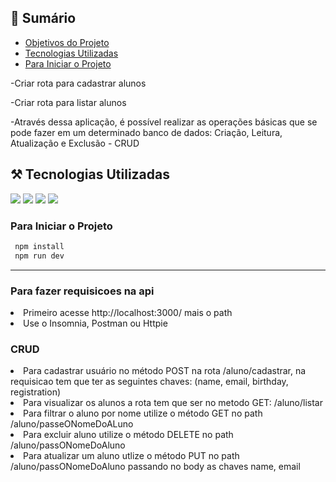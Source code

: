 



## 📝 Sumário

- [Objetivos do Projeto](#objetivos)
- [Tecnologias Utilizadas](#tecnologias)
- [Para Iniciar o Projeto](#iniciar)


<div id="objetivos">
 
 -Criar rota para cadastrar alunos
 
 -Criar rota para listar alunos

 -Através dessa aplicação, é possível realizar as operações básicas que se pode fazer em um determinado banco de dados: Criação, Leitura, Atualização e Exclusão - CRUD

<div id="tecnologias">

##  ⚒️ Tecnologias Utilizadas
<div>
  <img src="https://img.shields.io/badge/-Node-green?style=flat-square&logo=Node.js&logoColor=white">
  <img src="https://img.shields.io/badge/-JavaScript-yellow?style=flat-square&logo=JavaScript&logoColor=white">
  <img src="https://img.shields.io/badge/-Express.js-black?style=flat-square&logo=Express.js&logoColor=white">
  <img src="https://img.shields.io/badge/-Git-F05032?style=flat-square&logo=git&logoColor=white">
</div>
 
 <div id="iniciar">
 <h3>Para Iniciar o Projeto</h3>

```bash 
 npm install
 npm run dev
 ```

---


<h3>Para fazer requisicoes na api</h3>

<li>Primeiro acesse http://localhost:3000/ mais o path</li>
<li>Use o Insomnia, Postman ou Httpie</li> 


<h3>CRUD</h3>

<li>Para cadastrar usuário no método POST na rota /aluno/cadastrar, na requisicao tem que ter as seguintes chaves:  (name, email, birthday, registration)</li>
<li>Para visualizar os alunos a rota tem que ser no metodo GET: /aluno/listar</li>
<li>Para filtrar o aluno por nome utilize o método GET no path /aluno/passeONomeDoALuno
<li>Para excluir aluno utilize o método DELETE no path /aluno/passONomeDoAluno</li>
<li>Para atualizar um aluno utlize o método PUT no path /aluno/passONomeDoAluno passando no body as chaves name, email</li>




